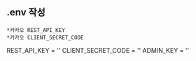 ## .env 작성
    *카카오 REST_API_KEY
    *카카오 CLIENT_SECRET_CODE

REST_API_KEY = ''
CLIENT_SECRET_CODE = ''
ADMIN_KEY = ''